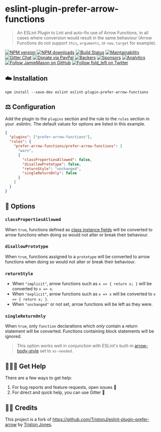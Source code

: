 # eslint-plugin-prefer-arrow-functions

> An ESLint Plugin to Lint and auto-fix use of Arrow Functions, in all cases
> where conversion would result in the same behaviour (Arrow Functions do not
> support `this`, `arguments`, or `new.target` for example).

[![NPM version](http://img.shields.io/npm/v/eslint-plugin-prefer-arrow-functions.svg?style=flat-square)](https://www.npmjs.com/package/eslint-plugin-prefer-arrow-functions)
[![NPM downloads](http://img.shields.io/npm/dm/eslint-plugin-prefer-arrow-functions.svg?style=flat-square)](https://www.npmjs.com/package/eslint-plugin-prefer-arrow-functions)
[![Build Status](http://img.shields.io/travis/JamieMason/eslint-plugin-prefer-arrow-functions/master.svg?style=flat-square)](https://travis-ci.org/JamieMason/eslint-plugin-prefer-arrow-functions)
[![Maintainability](https://api.codeclimate.com/v1/badges/795faa0b446ff7dddcdb/maintainability)](https://codeclimate.com/github/JamieMason/eslint-plugin-prefer-arrow-functions/maintainability)
[![Gitter Chat](https://badges.gitter.im/Join%20Chat.svg)](https://gitter.im/JamieMason/eslint-plugin-prefer-arrow-functions)
[![Donate via PayPal](https://img.shields.io/badge/donate-paypal-blue.svg)](https://www.paypal.me/foldleft)
[![Backers](https://opencollective.com/fold_left/backers/badge.svg)](https://opencollective.com/fold_left#backer)
[![Sponsors](https://opencollective.com/fold_left/sponsors/badge.svg)](https://opencollective.com/fold_left#sponsors)
[![Analytics](https://ga-beacon.appspot.com/UA-45466560-5/eslint-plugin-prefer-arrow-functions?flat&useReferer)](https://github.com/igrigorik/ga-beacon)
[![Follow JamieMason on GitHub](https://img.shields.io/github/followers/JamieMason.svg?style=social&label=Follow)](https://github.com/JamieMason)
[![Follow fold_left on Twitter](https://img.shields.io/twitter/follow/fold_left.svg?style=social&label=Follow)](https://twitter.com/fold_left)

## ☁️ Installation

```
npm install --save-dev eslint eslint-plugin-prefer-arrow-functions
```

## ⚖️ Configuration

Add the plugin to the `plugins` section and the rule to the `rules` section in
your .eslintrc. The default values for options are listed in this example.

```json
{
  "plugins": ["prefer-arrow-functions"],
  "rules": {
    "prefer-arrow-functions/prefer-arrow-functions": [
      "warn",
      {
        "classPropertiesAllowed": false,
        "disallowPrototype": false,
        "returnStyle": "unchanged",
        "singleReturnOnly": false
      }
    ]
  }
}
```

## 🤔 Options

### `classPropertiesAllowed`

When `true`, functions defined as
[class instance fields](https://developer.mozilla.org/en-US/docs/Web/JavaScript/Reference/Classes#Field_declarations)
will be converted to arrow functions when doing so would not alter or break
their behaviour.

### `disallowPrototype`

When `true`, functions assigned to a `prototype` will be converted to arrow
functions when doing so would not alter or break their behaviour.

### `returnStyle`

- When `"implicit"`, arrow functions such as `x => { return x; }` will be
  converted to `x => x`.
- When `"explicit"`, arrow functions such as `x => x` will be converted to
  `x => { return x; }`.
- When `"unchanged"` or not set, arrow functions will be left as they were.

### `singleReturnOnly`

When `true`, only `function` declarations which _only_ contain a return
statement will be converted. Functions containing block statements will be
ignored.

> This option works well in conjunction with ESLint's built-in
> [arrow-body-style](http://eslint.org/docs/rules/arrow-body-style) set to
> `as-needed`.

## 🙋🏿‍♂️ Get Help

There are a few ways to get help:

1.  For bug reports and feature requests, open issues :bug:
1.  For direct and quick help, you can use Gitter :rocket:

## 👏🏻 Credits

This project is a fork of https://github.com/TristonJ/eslint-plugin-prefer-arrow
by [Triston Jones](https://github.com/TristonJ).
